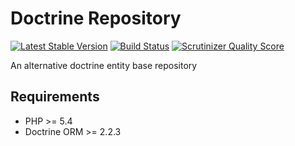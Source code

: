 Doctrine Repository
===================

[![Latest Stable Version](https://poser.pugx.org/eso/doctrine-repository/v/stable.png)](https://packagist.org/packages/eso/doctrine-repository) [![Build Status](https://travis-ci.org/entering/doctrine-repository.png?branch=master)](https://travis-ci.org/entering/doctrine-repository) [![Scrutinizer Quality Score](https://scrutinizer-ci.com/g/entering/doctrine-repository/badges/quality-score.png?s=7e720d9d64bd863c2bde1532f9818e361bcee122)](https://scrutinizer-ci.com/g/entering/doctrine-repository/)

An alternative doctrine entity base repository

## Requirements ##

* PHP >= 5.4
* Doctrine ORM >= 2.2.3
